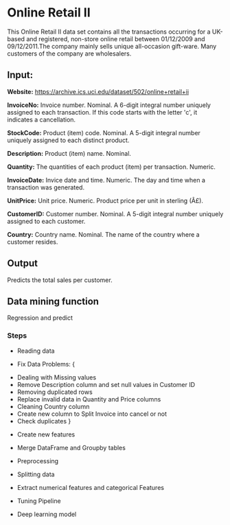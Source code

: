 # Online Retail II
This Online Retail II data set contains all the transactions occurring for a UK-based and registered, non-store online retail between 01/12/2009 and 09/12/2011.The company mainly sells unique all-occasion gift-ware. Many customers of the company are wholesalers.

## Input:

**Website:** https://archive.ics.uci.edu/dataset/502/online+retail+ii

**InvoiceNo:** Invoice number. Nominal. A 6-digit integral number uniquely assigned to each transaction. If this code starts with the letter 'c', it indicates a cancellation.

**StockCode:** Product (item) code. Nominal. A 5-digit integral number uniquely assigned to each distinct product.

**Description:** Product (item) name. Nominal.

**Quantity:** The quantities of each product (item) per transaction. Numeric.

**InvoiceDate:** Invice date and time. Numeric. The day and time when a transaction was generated.

**UnitPrice:** Unit price. Numeric. Product price per unit in sterling (Â£).

**CustomerID:** Customer number. Nominal. A 5-digit integral number uniquely assigned to each customer.

**Country:** Country name. Nominal. The name of the country where a customer resides.

## Output
Predicts the total sales per customer.

## Data mining function
Regression and predict

### Steps
- Reading data

- Fix Data Problems:
{
* Dealing with Missing values
* Remove Description column and set null values in Customer ID
* Removing duplicated rows
* Replace invalid data in Quantity and Price columns
* Cleaning Country column
* Create new column to Split Invoice into cancel or not
* Check duplicates
}

- Create new features

- Merge DataFrame and Groupby tables

- Preprocessing 

- Splitting data

- Extract numerical features and categorical Features

- Tuning Pipeline

- Deep learning model
